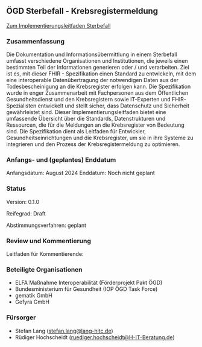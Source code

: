 ## ÖGD Sterbefall - Krebsregistermeldung

    

<a href="https://simplifier.net/guide/sterbefall-krebsregistermeldung?version=current" class="btn btn-primary" >Zum Implementierungsleitfaden Sterbefall</a>

### Zusammenfassung
Die Dokumentation und Informationsübermittlung in einem Sterbefall umfasst verschiedene Organisationen und Institutionen, die jeweils einen bestimmten Teil der Informationen generieren oder / und verarbeiten. Ziel ist es, mit dieser FHIR - Spezifikation einen Standard zu entwickeln, mit dem eine interoperable Datenübertragung der notwendigen Daten aus der Todesbescheinigung an die Krebsregister erfolgen kann. Die Spezifikation wurde in enger Zusammenarbeit mit Fachpersonen aus dem Öffentlichen Gesundheitsdienst und den Krebsregistern sowie IT-Experten und FHIR-Spezialisten entwickelt und stellt sicher, dass Datenschutz und Sicherheit gewährleistet sind. 
Dieser Implementierungsleitfaden bietet eine umfassende Übersicht über die Standards, Datenstrukturen und Ressourcen, die für die Meldungen an die Krebsregister von Bedeutung sind. Die Spezifikation dient als Leitfaden für Entwickler, Gesundheitseinrichtungen und die Krebsregister, um sie in ihre Systeme zu integrieren und den Prozess der Krebsregistermeldung zu optimieren. 

### Anfangs- und (geplantes) Enddatum

Anfangsdatum: August 2024
Enddatum: Noch nicht geplant

### Status

Version: 0.1.0

Reifegrad: Draft 

Abstimmungsverfahren: geplant

### Review und Kommentierung

Leitfaden für Kommentierende: 

### Beteiligte Organisationen
* ELFA Maßnahme Interoperabilität (Förderprojekt Pakt ÖGD)
* Bundesministerium für Gesundheit (IOP ÖGD Task Force)
* gematik GmbH
* Gefyra GmbH

### Fürsorger
<!-- Namen und Kontaktdaten der verantwortlichen Personen /Ansprechpartner-->
* Stefan Lang (stefan.lang@lang-hitc.de)
* Rüdiger Hochscheidt (ruediger.hochscheidt@H-IT-Beratung.de)